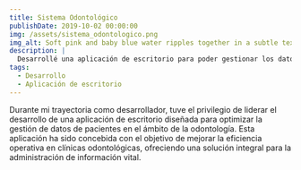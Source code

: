 ```yaml
---
title: Sistema Odontológico
publishDate: 2019-10-02 00:00:00
img: /assets/sistema_odontologico.png
img_alt: Soft pink and baby blue water ripples together in a subtle texture.
description: |
  Desarrollé una aplicación de escritorio para poder gestionar los datos de pacientes de odontología
tags:
  - Desarrollo 
  - Aplicación de escritorio
---
```


Durante mi trayectoria como desarrollador, tuve el privilegio de liderar el desarrollo de una aplicación de escritorio diseñada para optimizar la gestión de datos de pacientes en el ámbito de la odontología. Esta aplicación ha sido concebida con el objetivo de mejorar la eficiencia operativa en clínicas odontológicas, ofreciendo una solución integral para la administración de información vital.
